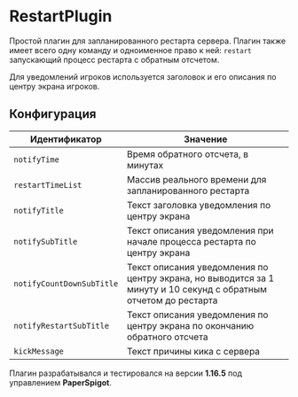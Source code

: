 RestartPlugin
=

Простой плагин для запланированного рестарта сервера.
Плагин также имеет всего одну команду и одноименное право к ней: `restart` запускающий процесс рестарта с обратным отсчетом.

Для уведомлений игроков используется заголовок и его описания по центру экрана игроков.

## Конфигурация
Идентификатор | Значение
---|---
`notifyTime` | Время обратного отсчета, в минутах  
`restartTimeList` | Массив реального времени для запланированного рестарта  
`notifyTitle` | Текст заголовка уведомления по центру экрана  
`notifySubTitle` | Текст описания уведомления при начале процесса рестарта по центру экрана  
`notifyCountDownSubTitle` | Текст описания уведомления по центру экрана, но выводится за 1 минуту и 10 секунд с обратным отчетом до рестарта  
`notifyRestartSubTitle` | Текст описания уведомления по центру экрана по окончанию обратного отсчета
`kickMessage` | Текст причины кика с сервера

Плагин разрабатывался и тестировался на версии **1.16.5** под управлением **PaperSpigot**.